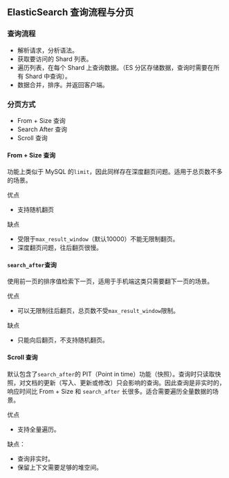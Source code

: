 ## ElasticSearch 查询流程与分页
### 查询流程

- 解析请求，分析语法。
- 获取要访问的 Shard 列表。
- 遍历列表，在每个 Shard 上查询数据。（ES 分区存储数据，查询时需要在所有 Shard 中查询）。
- 数据合并，排序。并返回客户端。

### 分页方式

- From + Size 查询
- Search After 查询
- Scroll 查询

#### From + Size 查询
功能上类似于 MySQL 的```limit```，因此同样存在深度翻页问题。适用于总页数不多的场景。

优点

- 支持随机翻页

缺点

- 受限于```max_result_window```（默认10000）不能无限制翻页。
- 深度翻页问题，往后翻页很慢。

#### ```search_after```查询
使用前一页的排序值检索下一页，适用于手机端这类只需要翻下一页的场景。

优点

- 可以无限制往后翻页，总页数不受```max_result_window```限制。

缺点

- 只能向后翻页，不支持随机翻页。

#### Scroll 查询
默认包含了```search_after```的 PIT（Point in time）功能（快照）。查询时只读取快照，对文档的更新（写入、更新或修改）只会影响的查询。因此查询是非实时的，响应时间比 From + Size 和 ```search_after``` 长很多。适合需要遍历全量数据的场景。

优点

- 支持全量遍历。

缺点：

- 查询非实时。
- 保留上下文需要足够的堆空间。
